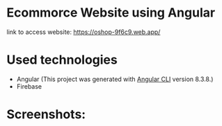 # Ecommorce Website using Angular
link to access website: https://oshop-9f6c9.web.app/

# Used technologies
- Angular (This project was generated with [Angular CLI](https://github.com/angular/angular-cli) version 8.3.8.)
- Firebase

# Screenshots:

